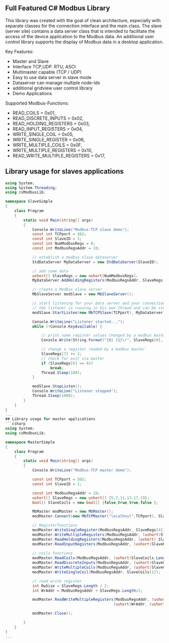 ## Full Featured C# Modbus Library

This library was created with the goal of clean architecture, especially with separate classes for the connection interface and the main class.
The slave (server site) contains a data server class that is intended to facilitate the access of the device application to the Modbus data.
An additional user control library supports the display of Modbus data in a desktop application.

Key Features:
* Master and Slave
* Interface TCP,UDP. RTU, ASCI
* Multimaster capable (TCP / UDP)
* Easy to use data server in slave mode
* Dataserver can manage multiple node-Ids
* additional gridview user control library 
* Demo Applications

Supported Modbus-Functions:
* READ_COILS = 0x01,
* READ_DISCRETE_INPUTS = 0x02,
* READ_HOLDING_REGISTERS = 0x03,
* READ_INPUT_REGISTERS = 0x04,
* WRITE_SINGLE_COIL = 0x05,
* WRITE_SINGLE_REGISTER = 0x06,
* WRITE_MULTIPLE_COILS = 0x0F,
* WRITE_MULTIPLE_REGISTERS = 0x10,
* READ_WRITE_MULTIPLE_REGISTERS = 0x17,     

## Library usage for slaves applications
```csharp
using System;
using System.Threading;
using csModbusLib;

namespace SlaveSimple
{
    class Program
    {
        static void Main(string[] args)
        {
            Console.WriteLine("Modbus-TCP slave demo");
            const int TCPport = 502;
            const int SlaveID = 1;
            const int NumModbusRegs = 8;
            const int ModbusRegsAddr = 10;

            // establish a modbus slave dataserver 
            StdDataServer MyDataServer = new StdDataServer(SlaveID);

            // add some data
            ushort[] SlaveRegs = new ushort[NumModbusRegs];
            MyDataServer.AddHoldingRegisters(ModbusRegsAddr, SlaveRegs);

            // create a Modbus slave server 
            MbSlaveServer modSlave = new MbSlaveServer();

            // start listening for your data server and your connection interface
            // the listener is running in his own thread and can be stopped with StopListen()
            modSlave.StartListen(new MbTCPSlave(TCPport), MyDataServer);

            Console.WriteLine("Listener started...");
            while (!Console.KeyAvailable) {

                // print some register values changed by a modbus master
                Console.Write(String.Format("{0} {1}\r", SlaveRegs[0], SlaveRegs[1]));

                // change a register readed by a modbus master
                SlaveRegs[7] += 1;
                // check for exit via master
                if (SlaveRegs[6] == 42)
                    break;
                Thread.Sleep(100);
            }

            modSlave.StopListen();
            Console.WriteLine("Listener stopped");
            Thread.Sleep(1000);
        }
    }
}
...
## Library usage for master applications
```csharp
using System;
using csModbusLib;

namespace MasterSimple
{
    class Program
    {
        static void Main(string[] args)
        {
            Console.WriteLine("Modbus-TCP master demo");

            const int TCPport = 502;
            const int SlaveID = 1;

            const int ModbusRegsAddr = 10;
            ushort[] SlaveRegs = new ushort[] {5,7,11,13,17,19};
            bool[] SlaveCoils = new bool[] {false,true,true,false };

            MbMaster modMaster = new MbMaster();
            modMaster.Connect(new MbTCPMaster("localhost",TCPport), SlaveID);

            // Registerfunctions
            modMaster.WriteSingleRegister(ModbusRegsAddr, SlaveRegs[4]);
            modMaster.WriteMultipleRegisters(ModbusRegsAddr, (ushort)SlaveRegs.Length, SlaveRegs);
            modMaster.ReadHoldingRegisters(ModbusRegsAddr, (ushort) SlaveRegs.Length, SlaveRegs);
            modMaster.ReadInputRegisters(ModbusRegsAddr, (ushort)SlaveRegs.Length, SlaveRegs);
            
            // coils functions
            modMaster.ReadCoils(ModbusRegsAddr, (ushort)SlaveCoils.Length,SlaveCoils);
            modMaster.ReadDiscreteInputs(ModbusRegsAddr, (ushort)SlaveCoils.Length, SlaveCoils);
            modMaster.WriteMultipleCoils(ModbusRegsAddr, (ushort)SlaveCoils.Length, SlaveCoils);
            modMaster.WriteSingleCoil(ModbusRegsAddr, SlaveCoils[1]);

            // read write register
            int RwSize = SlaveRegs.Length / 2;
            int WrAddr = ModbusRegsAddr + SlaveRegs.Length/2;

            modMaster.ReadWriteMultipleRegisters(ModbusRegsAddr, (ushort)RwSize, SlaveRegs,
                                                (ushort)WrAddr, (ushort)RwSize, SlaveRegs, 0, RwSize);

            modMaster.Close();

        }
    }
}
...
